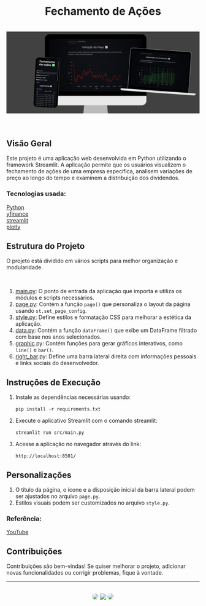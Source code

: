 <h1 align="center">Fechamento de Ações</h1>
</br>

<div align="center">
<img src="https://github.com/SidneyTeodoroJr/Bolsa_de_Valores/blob/main/image.png" alt="Digital Whiteboard">
</div>
</br>
</br>


## Visão Geral
<p>
 Este projeto é uma aplicação web desenvolvida em Python utilizando o framework Streamlit. A aplicação permite que os usuários visualizem o fechamento de ações de uma empresa específica, analisem variações de preço ao longo do tempo e examinem a distribuição dos dividendos.
<p/>

### Tecnologias usada:
[Python](https://docs.python.org/3/)<br/>
﻿[yfinance](https://pypi.org/project/yfinance/)<br/>
[streamlit](https://docs.streamlit.io/)<br/>
[plotly](https://plotly.com/python/)<br/>

## Estrutura do Projeto
<p>
O projeto está dividido em vários scripts para melhor organização e modularidade.
<p/>
<br/>

1. [main.py](https://github.com/SidneyTeodoroJr/Bolsa_de_Valores/blob/main/src/main.py): O ponto de entrada da aplicação que importa e utiliza os módulos e scripts necessários.
2. [page.py](https://github.com/SidneyTeodoroJr/Bolsa_de_Valores/blob/main/src/modulos/page.py): Contém a função `page()` que personaliza o layout da página usando `st.set_page_config`.
3. [style.py](https://github.com/SidneyTeodoroJr/Bolsa_de_Valores/blob/main/src/modulos/style.py): Define estilos e formatação CSS para melhorar a estética da aplicação.
4. [data.py](https://github.com/SidneyTeodoroJr/Bolsa_de_Valores/blob/main/src/modulos/data.py): Contém a função `dataFrame()` que exibe um DataFrame filtrado com base nos anos selecionados.
5. [graphic](https://github.com/SidneyTeodoroJr/Bolsa_de_Valores/blob/main/src/modulos/graphic.py).py: Contém funções para gerar gráficos interativos, como `line()` e `bar()`.
6. [right_bar](https://github.com/SidneyTeodoroJr/Bolsa_de_Valores/blob/main/src/modulos/right_bar.py).py: Define uma barra lateral direita com informações pessoais e links sociais do desenvolvedor.

## Instruções de Execução
1. Instale as dependências necessárias usando:
    ```shell
    pip install -r requirements.txt
2. Execute o aplicativo Streamlit com o comando streamlit:
   ```shell
   streamlit run src/main.py
3. Acesse a aplicação no navegador através do link:
   ```shel
   http://localhost:8501/
## Personalizações
1. O título da página, o ícone e a disposição inicial da barra lateral podem ser ajustados no arquivo `page.py`.
2. Estilos visuais podem ser customizados no arquivo `style.py`.

### Referência:
   [YouTube ](https://youtu.be/u7Whb4QbXJs)
<br/>

## Contribuições
<p>
Contribuições são bem-vindas! Se quiser melhorar o projeto, adicionar novas funcionalidades ou corrigir problemas, fique à vontade.
</p>
<hr>
</br>

<div align="center">
<a href="https://www.facebook.com/profile.php?id=100091086461235"><img src="https://img.shields.io/badge/-Facebook-%230077B5?style=for-the-badge&logo=facebook&logoColor=white" style="border-radius: 30px" target="_blank" /></a>
<a href="https://www.instagram.com/sidneyteodoroaraujo" target="_blank"><img src="https://img.shields.io/badge/-Instagram-%23E4405F?style=for-the-badge&logo=instagram&logoColor=white" /></a>
<a href="https://www.linkedin.com/in/sidney-teodoro-4a4a8119b?lipi=urn%3Ali%3Apage%3Ad_flagship3_profile_view_base_contact_details%3B%2FevuTOiSSJS2hWGCZgtZiQ%3D%3D" target="_blank"><img src="https://img.shields.io/badge/-LinkedIn-%230077B5?style=for-the-badge&logo=linkedin&logoColor=white" style="border-radius: 30px" target="_blank" /></a>
</div>
